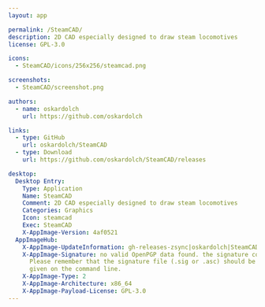 ```yaml
---
layout: app

permalink: /SteamCAD/
description: 2D CAD especially designed to draw steam locomotives
license: GPL-3.0

icons:
  - SteamCAD/icons/256x256/steamcad.png

screenshots:
  - SteamCAD/screenshot.png

authors:
  - name: oskardolch
    url: https://github.com/oskardolch

links:
  - type: GitHub
    url: oskardolch/SteamCAD
  - type: Download
    url: https://github.com/oskardolch/SteamCAD/releases

desktop:
  Desktop Entry:
    Type: Application
    Name: SteamCAD
    Comment: 2D CAD especially designed to draw steam locomotives
    Categories: Graphics
    Icon: steamcad
    Exec: SteamCAD
    X-AppImage-Version: 4af0521
  AppImageHub:
    X-AppImage-UpdateInformation: gh-releases-zsync|oskardolch|SteamCAD|continuous|SteamCAD*-x86_64.AppImage.zsync
    X-AppImage-Signature: no valid OpenPGP data found. the signature could not be verified.
      Please remember that the signature file (.sig or .asc) should be the first file
      given on the command line.
    X-AppImage-Type: 2
    X-AppImage-Architecture: x86_64
    X-AppImage-Payload-License: GPL-3.0
---
```

